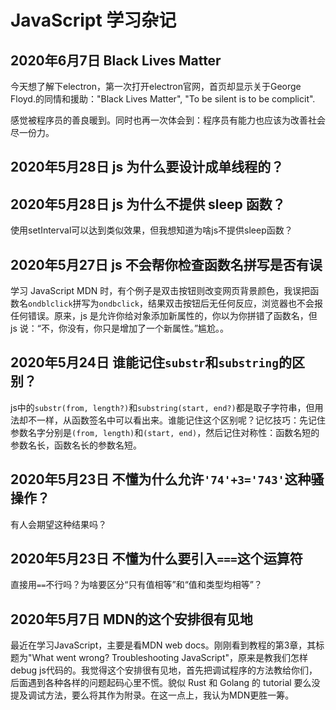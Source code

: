 # JavaScript 学习杂记

## 2020年6月7日 Black Lives Matter

今天想了解下electron，第一次打开electron官网，首页却显示关于George Floyd.的同情和援助："Black Lives Matter", "To be silent is to be complicit".

感觉被程序员的善良暖到。同时也再一次体会到：程序员有能力也应该为改善社会尽一份力。

## 2020年5月28日 js 为什么要设计成单线程的？

## 2020年5月28日 js 为什么不提供 sleep 函数？

使用setInterval可以达到类似效果，但我想知道为啥js不提供sleep函数？

## 2020年5月27日 js 不会帮你检查函数名拼写是否有误

学习 JavaScript MDN 时，有个例子是双击按钮则改变网页背景颜色，我误把函数名`ondblclick`拼写为`ondbclick`，结果双击按钮后无任何反应，浏览器也不会报任何错误。原来，js 是允许你给对象添加新属性的，你以为你拼错了函数名，但 js 说：“不，你没有，你只是增加了一个新属性。”尴尬。。

## 2020年5月24日 谁能记住`substr`和`substring`的区别？

js中的`substr(from, length?)`和`substring(start, end?)`都是取子字符串，但用法却不一样，从函数签名中可以看出来。谁能记住这个区别呢？记忆技巧：先记住参数名字分别是`(from, length)`和`(start, end)`，然后记住对称性：函数名短的参数名长，函数名长的参数名短。

## 2020年5月23日 不懂为什么允许`'74'+3='743'`这种骚操作？

有人会期望这种结果吗？

## 2020年5月23日 不懂为什么要引入`===`这个运算符

直接用`==`不行吗？为啥要区分“只有值相等”和“值和类型均相等”？

## 2020年5月7日 MDN的这个安排很有见地

最近在学习JavaScript，主要是看MDN web docs。刚刚看到教程的第3章，其标题为"What went wrong? Troubleshooting JavaScript"，原来是教我们怎样debug js代码的。我觉得这个安排很有见地，首先把调试程序的方法教给你们，后面遇到各种各样的问题起码心里不慌。貌似 Rust 和 Golang 的 tutorial 要么没提及调试方法，要么将其作为附录。在这一点上，我认为MDN更胜一筹。

